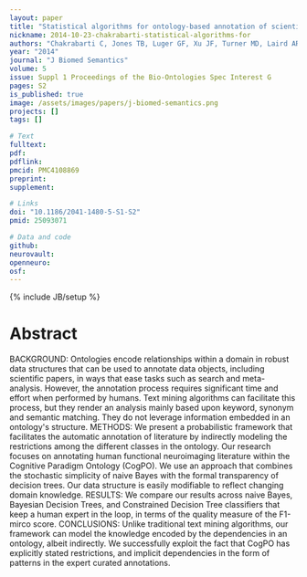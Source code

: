 ```yaml
---
layout: paper
title: "Statistical algorithms for ontology-based annotation of scientific literature."
nickname: 2014-10-23-chakrabarti-statistical-algorithms-for
authors: "Chakrabarti C, Jones TB, Luger GF, Xu JF, Turner MD, Laird AR, Turner JA"
year: "2014"
journal: "J Biomed Semantics"
volume: 5
issue: Suppl 1 Proceedings of the Bio-Ontologies Spec Interest G
pages: S2
is_published: true
image: /assets/images/papers/j-biomed-semantics.png
projects: []
tags: []

# Text
fulltext:
pdf:
pdflink:
pmcid: PMC4108869
preprint:
supplement:

# Links
doi: "10.1186/2041-1480-5-S1-S2"
pmid: 25093071

# Data and code
github:
neurovault:
openneuro:
osf:
---
```

{% include JB/setup %}

# Abstract

BACKGROUND: Ontologies encode relationships within a domain in robust data structures that can be used to annotate data objects, including scientific papers, in ways that ease tasks such as search and meta-analysis. However, the annotation process requires significant time and effort when performed by humans. Text mining algorithms can facilitate this process, but they render an analysis mainly based upon keyword, synonym and semantic matching. They do not leverage information embedded in an ontology's structure. METHODS: We present a probabilistic framework that facilitates the automatic annotation of literature by indirectly modeling the restrictions among the different classes in the ontology. Our research focuses on annotating human functional neuroimaging literature within the Cognitive Paradigm Ontology (CogPO). We use an approach that combines the stochastic simplicity of naive Bayes with the formal transparency of decision trees. Our data structure is easily modifiable to reflect changing domain knowledge. RESULTS: We compare our results across naive Bayes, Bayesian Decision Trees, and Constrained Decision Tree classifiers that keep a human expert in the loop, in terms of the quality measure of the F1-mirco score. CONCLUSIONS: Unlike traditional text mining algorithms, our framework can model the knowledge encoded by the dependencies in an ontology, albeit indirectly. We successfully exploit the fact that CogPO has explicitly stated restrictions, and implicit dependencies in the form of patterns in the expert curated annotations.
